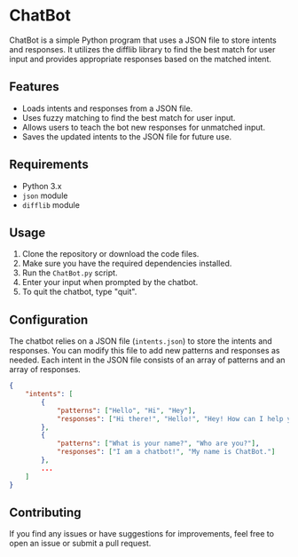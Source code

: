 # ChatBot

ChatBot is a simple Python program that uses a JSON file to store intents and responses. It utilizes the difflib library to find the best match for user input and provides appropriate responses based on the matched intent.

## Features

- Loads intents and responses from a JSON file.
- Uses fuzzy matching to find the best match for user input.
- Allows users to teach the bot new responses for unmatched input.
- Saves the updated intents to the JSON file for future use.

## Requirements

- Python 3.x
- `json` module
- `difflib` module

## Usage

1. Clone the repository or download the code files.
2. Make sure you have the required dependencies installed.
3. Run the `ChatBot.py` script.
4. Enter your input when prompted by the chatbot.
5. To quit the chatbot, type "quit".

## Configuration

The chatbot relies on a JSON file (`intents.json`) to store the intents and responses. You can modify this file to add new patterns and responses as needed. Each intent in the JSON file consists of an array of patterns and an array of responses.

```json
{
    "intents": [
        {
            "patterns": ["Hello", "Hi", "Hey"],
            "responses": ["Hi there!", "Hello!", "Hey! How can I help you?"]
        },
        {
            "patterns": ["What is your name?", "Who are you?"],
            "responses": ["I am a chatbot!", "My name is ChatBot."]
        },
        ...
    ]
}
```

## Contributing

If you find any issues or have suggestions for improvements, feel free to open an issue or submit a pull request.


